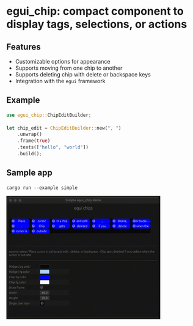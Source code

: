 # egui_chip: compact component to display tags, selections, or actions

## Features

- Customizable options for appearance
- Supports moving from one chip to another
- Supports deleting chip with delete or backspace keys
- Integration with the `egui` framework

## Example

```rust
use egui_chip::ChipEditBuilder;

let chip_edit = ChipEditBuilder::new(", ")
    .unwrap()
    .frame(true)
    .texts(["hello", "world"])
    .build();
```

## Sample app

```shell
cargo run --example simple
```

<img src="demo/demo_0.1.0.gif" width="80%">
